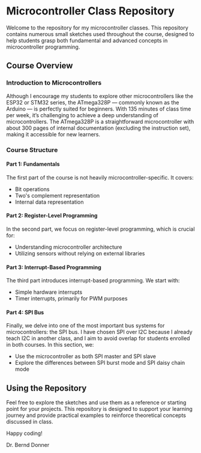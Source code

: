 # Microcontroller Class Repository

Welcome to the repository for my microcontroller classes. This repository contains numerous small sketches used throughout the course, designed to help students grasp both fundamental and advanced concepts in microcontroller programming.

## Course Overview

### Introduction to Microcontrollers

Although I encourage my students to explore other microcontrollers like the ESP32 or STM32 series, the ATmega328P — commonly known as the Arduino — is perfectly suited for beginners. With 135 minutes of class time per week, it’s challenging to achieve a deep understanding of microcontrollers. The ATmega328P is a straightforward microcontroller with about 300 pages of internal documentation (excluding the instruction set), making it accessible for new learners.

### Course Structure

#### Part 1: Fundamentals

The first part of the course is not heavily microcontroller-specific. It covers:
- Bit operations
- Two's complement representation
- Internal data representation

#### Part 2: Register-Level Programming

In the second part, we focus on register-level programming, which is crucial for:
- Understanding microcontroller architecture
- Utilizing sensors without relying on external libraries

#### Part 3: Interrupt-Based Programming

The third part introduces interrupt-based programming. We start with:
- Simple hardware interrupts
- Timer interrupts, primarily for PWM purposes

#### Part 4: SPI Bus

Finally, we delve into one of the most important bus systems for microcontrollers: the SPI bus. I have chosen SPI over I2C because I already teach I2C in another class, and I aim to avoid overlap for students enrolled in both courses. In this section, we:
- Use the microcontroller as both SPI master and SPI slave
- Explore the differences between SPI burst mode and SPI daisy chain mode

## Using the Repository

Feel free to explore the sketches and use them as a reference or starting point for your projects. This repository is designed to support your learning journey and provide practical examples to reinforce theoretical concepts discussed in class.

Happy coding!

Dr. Bernd Donner
